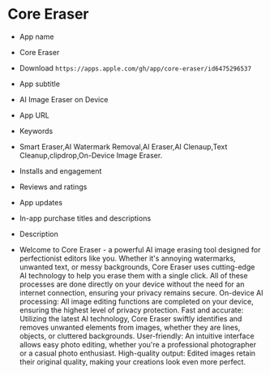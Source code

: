 # Core Eraser

* App name
- Core Eraser

* Download
`https://apps.apple.com/gh/app/core-eraser/id6475296537`

* App subtitle
- AI Image Eraser on Device

* App URL

* Keywords
 - Smart Eraser,AI Watermark Removal,AI Eraser,AI Clenaup,Text Cleanup,clipdrop,On-Device Image Eraser.
 
* Installs and engagement

* Reviews and ratings

* App updates

* In-app purchase titles and descriptions 


* Description
- Welcome to Core Eraser - a powerful AI image erasing tool designed for perfectionist editors like you. Whether it's annoying watermarks, unwanted text, or messy backgrounds, Core Eraser uses cutting-edge AI technology to help you erase them with a single click. All of these processes are done directly on your device without the need for an internet connection, ensuring your privacy remains secure.
On-device AI processing: All image editing functions are completed on your device, ensuring the highest level of privacy protection.
Fast and accurate: Utilizing the latest AI technology, Core Eraser swiftly identifies and removes unwanted elements from images, whether they are lines, objects, or cluttered backgrounds.
User-friendly: An intuitive interface allows easy photo editing, whether you're a professional photographer or a casual photo enthusiast.
High-quality output: Edited images retain their original quality, making your creations look even more perfect.

